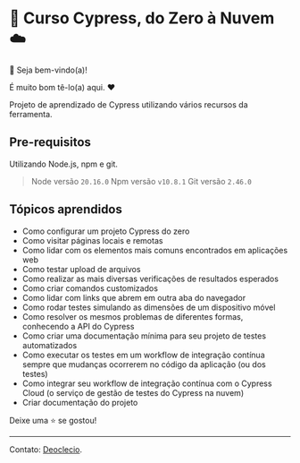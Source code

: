 # 🌲 Curso Cypress, do Zero à Nuvem ☁️

👋 Seja bem-vindo(a)!

É muito bom tê-lo(a) aqui. ❤️

Projeto de aprendizado de Cypress utilizando vários recursos da ferramenta.

## Pre-requisitos

Utilizando Node.js, npm e git.

> Node versão `20.16.0`
> Npm versão `v10.8.1` 
> Git versão `2.46.0`

## Tópicos aprendidos

* Como configurar um projeto Cypress do zero
* Como visitar páginas locais e remotas
* Como lidar com os elementos mais comuns encontrados em aplicações web
* Como testar upload de arquivos
* Como realizar as mais diversas verificações de resultados esperados
* Como criar comandos customizados
* Como lidar com links que abrem em outra aba do navegador
* Como rodar testes simulando as dimensões de um dispositivo móvel
* Como resolver os mesmos problemas de diferentes formas, conhecendo a API do Cypress
* Como criar uma documentação mínima para seu projeto de testes automatizados
* Como executar os testes em um workflow de integração contínua sempre que mudanças ocorrerem no código da aplicação (ou dos testes)
* Como integrar seu workflow de integração contínua com o Cypress Cloud (o serviço de gestão de testes do Cypress na nuvem)
* Criar documentação do projeto


Deixe uma ⭐ se gostou!
___
Contato: [Deoclecio](https://www.linkedin.com/in/deoclecius/).